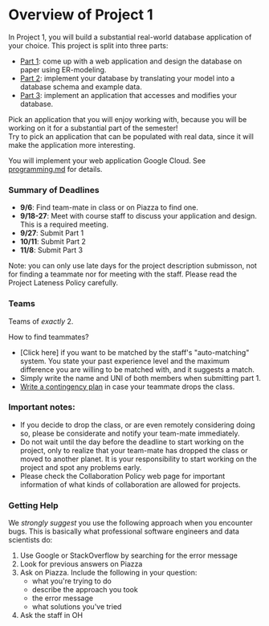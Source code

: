 # Overview of Project 1

In Project 1, you will build a substantial real-world database application of your choice.  This project is split into three parts:

* [Part 1](./part1.md): come up with a web application and design the database on paper using ER-modeling.
* [Part 2](./part2.md): implement your database by translating your model into a database schema and example data.
* [Part 3](./part3.md): implement an application that accesses and modifies your database.

Pick an application that you will enjoy working with, because you will be working on it for a substantial part of the semester!  
Try to pick an application that can be populated with real data, since it will make the application more interesting.

You will implement your web application Google Cloud.  See [programming.md](./programing.md) for details.

### Summary of Deadlines

* **9/6**: Find team-mate in class or on Piazza to find one.
* **9/18-27**: Meet with course staff to discuss your application and design.  This is a required meeting.
* **9/27**: Submit Part 1
* **10/11**: Submit Part 2
* **11/8**: Submit Part 3

Note: you can only use late days for the project description submisson, not for finding a teammate nor for meeting with the staff. Please read the Project Lateness Policy carefully. 


### Teams

Teams of _exactly_ 2.

How to find teammates?

* [Click here] if you want to be matched by the staff's "auto-matching" system.  You state your past experience level and the maximum difference you are  willing to be matched with, and it suggests a match.
* Simply write the name and UNI of both members when submitting part 1.
* [Write a contingency plan](./part1.md#contingency) in case your teammate drops the class.


### Important notes:

* If you decide to drop the class, or are even remotely considering doing so, please be considerate and notify your team-mate immediately.
* Do not wait until the day before the deadline to start working on the project, only to realize that your team-mate has dropped the class or moved to another planet. It is your responsibility to start working on the project and spot any problems early.
* Please check the Collaboration Policy web page for important information of what kinds of collaboration are allowed for projects.


### Getting Help

We _strongly suggest_ you use the following approach when you encounter bugs.  This is basically what
professional software engineers and data scientists do:

1. Use Google or StackOverflow by searching for the error message
1. Look for previous answers on Piazza
1. Ask on Piazza.  Include the following in your question: 
    * what you're trying to do
    * describe the approach you took
    * the error message
    * what solutions you've tried
1. Ask the staff in OH


